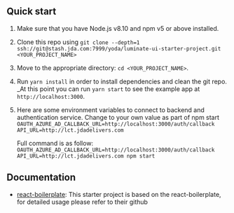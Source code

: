 ## Quick start

1.  Make sure that you have Node.js v8.10 and npm v5 or above installed.
2.  Clone this repo using `git clone --depth=1 ssh://git@stash.jda.com:7999/yoda/luminate-ui-starter-project.git <YOUR_PROJECT_NAME>`
3.  Move to the appropriate directory: `cd <YOUR_PROJECT_NAME>`.<br />
4.  Run `yarn install` in order to install dependencies and clean the git repo.<br />
    _At this point you can run `yarn start` to see the example app at `http://localhost:3000`.
5.  Here are some environment variables to connect to backend and authentication service. Change to your own value as part of npm start
    ``OAUTH_AZURE_AD_CALLBACK_URL=http://localhost:3000/auth/callback
    API_URL=http://lct.jdadelivers.com
    ``
    
    Full command is as follow:
    ``
    OAUTH_AZURE_AD_CALLBACK_URL=http://localhost:3000/auth/callback
        API_URL=http://lct.jdadelivers.com npm start
        ``


## Documentation

- [react-boilerplate](https://github.com/react-boilerplate/react-boilerplate): This starter project is based on the react-boilerplate, for detailed usage please refer to their github
